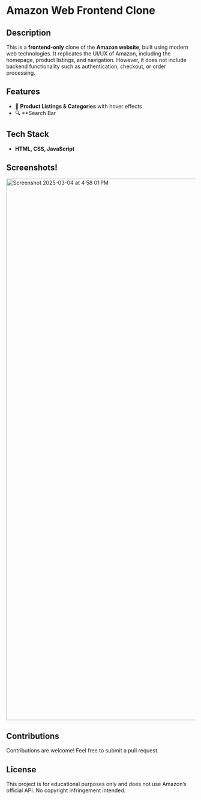 # Amazon Web Frontend Clone

## Description
This is a **frontend-only** clone of the **Amazon website**, built using modern web technologies. It replicates the UI/UX of Amazon, including the homepage, product listings, and navigation. However, it does not include backend functionality such as authentication, checkout, or order processing.

## Features
- 🛒 **Product Listings & Categories** with hover effects  
- 🔍 **Search Bar 


## Tech Stack
- **HTML, CSS, JavaScript**

## Screenshots!
<img width="1438" alt="Screenshot 2025-03-04 at 4 58 01 PM" src="https://github.com/user-attachments/assets/99aec648-78ae-494e-b184-68409c5b1c42" />

## Contributions
Contributions are welcome! Feel free to submit a pull request.

## License
This project is for educational purposes only and does not use Amazon’s official API. No copyright infringement intended.

